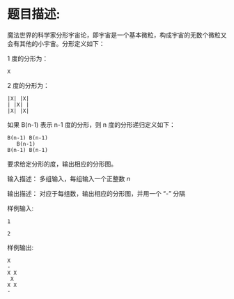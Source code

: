 # 题目描述:

魔法世界的科学家分形宇宙论，即宇宙是一个基本微粒，构成宇宙的无数个微粒又会有其他的小宇宙。分形定义如下：

1 度的分形为：

```
X
```

2 度的分形为：

```
|X| |X|
| |X| |
|X| |X|
```
如果 B(n-1) 表示 n-1 度的分形，则 n 度的分形递归定义如下：

```
B(n-1) B(n-1)
   B(n-1)
B(n-1) B(n-1)
```

要求给定分形的度，输出相应的分形图。

输入描述：
多组输入，每组输入一个正整数 $n$

输出描述：
对应于每组数，输出相应的分形图，并用一个 “-” 分隔

样例输入:

```
1

2
```

样例输出:

```
X
-
X X
 X
X X
-
```